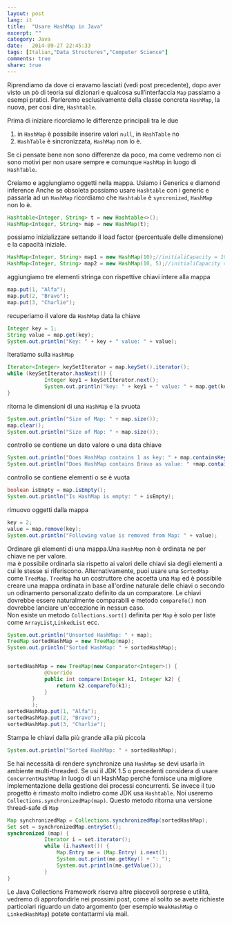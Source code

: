 ```yaml
---
layout: post
lang: it
title:  "Usare HashMap in Java"
excerpt: ""
category: Java
date:   2014-09-27 22:45:33
tags: [Italian,"Data Structures","Computer Science"]
comments: true
share: true
---
```


﻿Riprendiamo da dove ci eravamo lasciati (vedi post precedente), dopo aver visto un pò di teoria sui dizionari e qualcosa sull’interfaccia `Map` passiamo a esempi pratici. Parleremo esclusivamente della classe concreta `HashMap`, la nuova, per così dire, `Hashtable`.


Prima di iniziare ricordiamo le differenze principali tra le due

1. in `HashMap` è possibile inserire valori `null`, in `HashTable` no
2. `HashTable` è sincronizzata, `HashMap` non lo è.


Se ci pensate bene non sono differenze da poco, ma come vedremo non ci sono motivi per non usare sempre e comunque `HashMap` in luogo di `HashTable`. 

Creiamo e aggiungiamo oggetti nella mappa. Usiamo i Generics e diamond inference 
Anche se obsoleta possiamo usare `Hashtable` con i generic e passarla ad un `HashMap`
ricordiamo che `Hashtable` è `syncronized`, `HashMap` non lo è.

```java
Hashtable<Integer, String> t = new Hashtable<>();
HashMap<Integer, String> map = new HashMap(t);
```

possiamo inizializzare settando il load factor (percentuale delle dimensione)  e la capacità iniziale.

```java
HashMap<Integer, String> map1 = new HashMap(10);//initialiCapacity = 10
HashMap<Integer, String> map2 = new HashMap(10, 5);//initialiCapacity = 10 e load factor=5%
```

aggiungiamo tre elementi stringa con rispettive chiavi intere alla mappa

```java
map.put(1, "Alfa");
map.put(2, "Bravo");
map.put(3, "Charlie");
```

recuperiamo il valore da `HashMap` data la chiave

```java
Integer key = 1;
String value = map.get(key);
System.out.println("Key: " + key + " value: " + value);
```


Iteratiamo sulla `HashMap`        

```java
Iterator<Integer> keySetIterator = map.keySet().iterator();
while (keySetIterator.hasNext()) {
            Integer key1 = keySetIterator.next();
            System.out.println("key: " + key1 + " value: " + map.get(key1));
}
```

ritorna le dimensioni di una `HashMap` e la svuota

```java
System.out.println("Size of Map: " + map.size());
map.clear(); 
System.out.println("Size of Map: " + map.size());
```

controllo se contiene un dato valore o una data chiave

```java
System.out.println("Does HashMap contains 1 as key: " + map.containsKey(1));
System.out.println("Does HashMap contains Bravo as value: " +map.containsValue("Bravo"));
```

controllo se contiene elementi o se è vuota

```java
boolean isEmpty = map.isEmpty();
System.out.println("Is HashMap is empty: " + isEmpty);
```

rimuovo oggetti dalla mappa

```java
key = 2;
value = map.remove(key);
System.out.println("Following value is removed from Map: " + value);
```

Ordinare gli elementi di una mappa.Una `HashMap` non è ordinata ne per chiave ne per valore.         
ma è possibile ordinarla sia rispetto ai valori delle chiavi sia degli elementi a cui le stesse si riferiscono.
Alternativamente, puoi usare una `SortedMap` come `TreeMap`. 
`TreeMap` ha un costruttore che accetta una `Map` ed è possibile creare una mappa ordinata 
in base all'ordine naturale delle chiavi o secondo un odinamento personalizzato definito da un comparatore.
Le chiavi dovrebbe essere naturalmente comparabili e metodo  `compareTo()` non dovrebbe lanciare un'eccezione in nessun caso.                
Non esiste un metodo `Collections.sort()` definita per `Map` 
è solo per liste come `ArrayList`,`LinkedList` ecc.        

```java
System.out.println("Unsorted HashMap: " + map);
TreeMap sortedHashMap = new TreeMap(map);
System.out.println("Sorted HashMap: " + sortedHashMap);


sortedHashMap = new TreeMap(new Comparator<Integer>() {
            @Override
            public int compare(Integer k1, Integer k2) {
                return k2.compareTo(k1);
            }
        }
        );
sortedHashMap.put(1, "Alfa");
sortedHashMap.put(2, "Bravo");
sortedHashMap.put(3, "Charlie");
```

Stampa le chiavi dalla più grande alla più piccola

```java
System.out.println("Sorted HashMap: " + sortedHashMap);
```

Se hai necessità di rendere synchronize una `HashMap` se devi usarla in ambiente multi-threaded.
Se usi il JDK 1.5 o precedenti considera di usare `ConcurrentHashMap` in luogo di un HashMap perchè fornisce una migliore implementazione della gestione dei processi concurrenti. 
Se invece il tuo progetto è rimasto molto indietro come JDK usa `Hashtable`.
Noi useremo `Collections.synchronizedMap(map)`. 
Questo metodo ritorna una versione thread-safe di `Map`

```java
Map synchronizedMap = Collections.synchronizedMap(sortedHashMap);
Set set = synchronizedMap.entrySet();
synchronized (map) {
            Iterator i = set.iterator();
            while (i.hasNext()) {
                Map.Entry me = (Map.Entry) i.next();
                System.out.print(me.getKey() + ": ");
                System.out.println(me.getValue());
            }
}
```

Le Java Collections Framework riserva altre piacevoli sorprese e utilità, vedremo di approfondirle nei prossimi post, come al solito se avete richieste particolari riguardo un dato argomento  (per esempio `WeakHashMap` o `LinkedHashMap`) potete contattarmi via mail.
